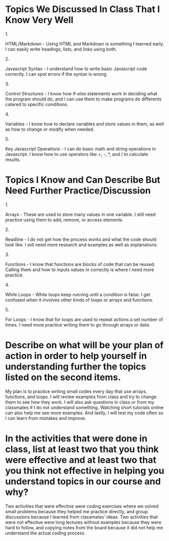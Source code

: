 <h1>Topics We Discussed In Class That I Know Very Well</h1>
1. <p>HTML/Markdown - Using HTML and Markdown is something I learned early. I can easily write headings, lists, and links using both.</p>
2. <p>Javascript Syntax - I understand how to write basic Javascript code correctly. I can spot errors if the syntax is wrong.</p>  
3. <p>Control Structures - I know how if-else statements work in deciding what the program should do, and I can use them to make programs do differents catered to specific conditions. </p>
4. <p>Variables - I know how to declare variables and store values in them, as well as how to change or modify when needed.</p>
5. <p>Key Javascript Operations - I can do basic math and string operations in Javascript. I know how to use operators like +, -, *, and / to calculate results.</p>

<h1>Topics I Know and Can Describe But Need Further Practice/Discussion</h1>
1. <p>Arrays - These  are used to store many values in one variable. I still need practice using them to add, remove, or access elements.</p>
2. <p>Readline - I do not get how the process works and what the code should look like. I will need more research and examples as well as explanations.</p>
3. <p>Functions - I know that functions are blocks of code that can be reused. Calling them and how to inputs values in correctly is where I need more practice.</p>
4. <p>While Loops - While loops keep running until a condition is false. I get confused when it involves other kinds of loops or arrays and functions.</p>
5. <p>For Loops - I know that for loops are used to repeat actions a set number of times. I need more practice writing them to go through arrays or data.</p>

<h1>Describe on what will be your plan of action in order to help yourself in understanding further the topics listed on the second items.</h1>
<p>My plan is to practice writing small codes every day that use arrays, functions, and loops. I will review examples from class and try to change them to see how they work. I will also ask questions in class or from my classmates if I do not understand something. Watching short tutorials online can also help me see more examples. And lastly, I will test my code often so I can learn from mistakes and improve.</p>  

<h1>In the activities that were done in class, list at least two that you think were effective and at least two that you think not effective in helping you understand topics in our course and why?</h1>
<p>Two activities that were effective were coding exercises where we solved small problems because they helped me practice directly, and group discussions because I learned from classmates’ ideas. Two activities that were not effective were long lectures without examples because they were hard to follow, and copying notes from the board because it did not help me understand the actual coding process.</p>

